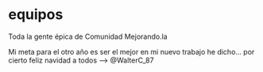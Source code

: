 equipos
=======

Toda la gente épica de Comunidad Mejorando.la

Mi meta para el otro año es ser el mejor en mi nuevo trabajo he dicho... por cierto feliz navidad a todos --> @WalterC_87
